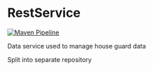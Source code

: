 # RestService

[![Maven Pipeline](https://github.com/Rubber-Duck-999/RestService/actions/workflows/maven-publish.yml/badge.svg)](https://github.com/Rubber-Duck-999/RestService/actions/workflows/maven-publish.yml)

Data service used to manage house guard data

Split into separate repository

